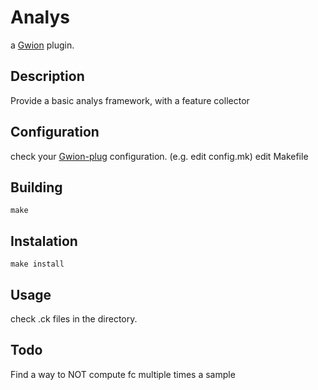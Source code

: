 # Analys
a [Gwion](https://github.com/Gwion/Gwion) plugin.

## Description
Provide a basic analys framework, with a feature collector

## Configuration
check your [Gwion-plug](https://github.com/Gwion/Gwion-plug) configuration. (e.g. edit config.mk)
edit Makefile

## Building
```
make
```
## Instalation
```
make install
```
## Usage
check .ck files in the directory.

## Todo
Find a way to NOT compute fc multiple times a sample
